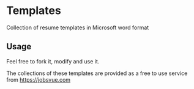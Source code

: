 # Templates
Collection of resume templates in Microsoft word format

## Usage

Feel free to fork it, modify and use it.

The collections of these templates are provided as a free to use service from https://jobsvue.com
